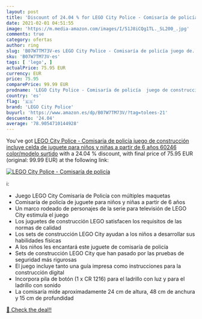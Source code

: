 ```yaml
---
layout: post
title: 'Discount of 24.04 % for LEGO City Police - Comisaría de policía '
date: 2021-02-01 04:51:55
image: 'https://m.media-amazon.com/images/I/51J8iCQg1TL._SL200_.jpg'
comments: true
category: ofertas
author: ring
slug: 'B07W7TM73V-es LEGO City Police - Comisaría de policía juego de...'
sku: 'B07W7TM73V-es'
tags: [ 'lego', ]
actualPrice: 75.95 EUR
currency: EUR
price: 75.95
comparePrice: 99.99 EUR
prodname: 'LEGO City Police - Comisaría de policía  juego de construcción  incluye celda de juguete  para niños y niñas a partir de 6 años  60246    color/modelo surtido'
country: 'es'
flag: '🇪🇸'
brand: 'LEGO City Police'
buyurl: 'https://www.amazon.es/dp/B07W7TM73V/?tag=tolees-21'
descuento: '24.04'
average: '78.9054710144928'
---
```


You've got [LEGO City Police - Comisaría de policía  juego de construcción  incluye celda de juguete  para niños y niñas a partir de 6 años  60246    color/modelo surtido](https://www.amazon.es/dp/B07W7TM73V/?tag=tolees-21) with a  24.04 % discount, with final price of 75.95 EUR (original: 99.99 EUR) at the following link:

[![LEGO City Police - Comisaría de policía ](https://m.media-amazon.com/images/I/51J8iCQg1TL._SL200_.jpg)](https://www.amazon.es/dp/B07W7TM73V/?tag=tolees-21)

ℹ️:

- Juego LEGO City Comisaría de Policía con múltiples maquetas
- Comisaría de policía de juguete para niños y niñas a partir de 6 años
- Un marco rodeado de personajes de la serie para televisión de LEGO City estimula el juego
- Los juguetes de construcción LEGO satisfacen los requisitos de las normas de calidad
- Los sets de construcción LEGO City ayudan a los niños a desarrollar sus habilidades físicas
- A los niños les encantará este juguete de comisaría de policía
- Sets de construcción LEGO City que han pasado por las pruebas de seguridad más rigurosas
- El juego incluye tanto una guía impresa como instrucciones para la construcción digital
- Incorpora pila de botón (1 x CR 1216) para el ladrillo con luz y para el ladrillo con sonido
- La comisaría mide aproximadamente 24 cm de altura, 48 cm de anchura y 15 cm de profundidad

[🛒 Check the deal!!](https://www.amazon.es/dp/B07W7TM73V/?tag=tolees-21)

